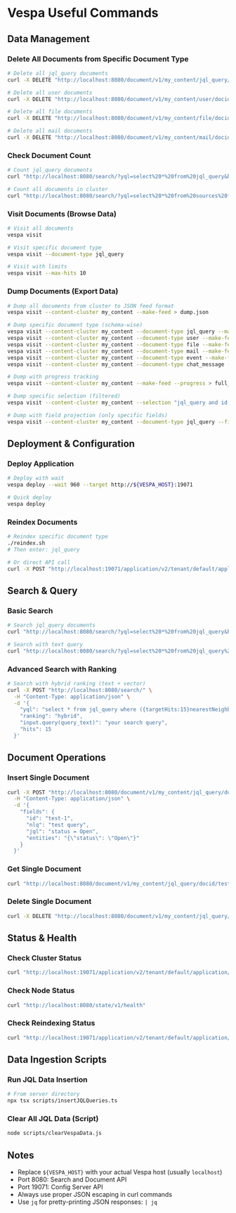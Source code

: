 # Vespa Useful Commands

## Data Management

### Delete All Documents from Specific Document Type
```bash
# Delete all jql_query documents
curl -X DELETE "http://localhost:8080/document/v1/my_content/jql_query/docid?cluster=my_content&selection=true"

# Delete all user documents  
curl -X DELETE "http://localhost:8080/document/v1/my_content/user/docid?cluster=my_content&selection=true"

# Delete all file documents
curl -X DELETE "http://localhost:8080/document/v1/my_content/file/docid?cluster=my_content&selection=true"

# Delete all mail documents
curl -X DELETE "http://localhost:8080/document/v1/my_content/mail/docid?cluster=my_content&selection=true"
```

### Check Document Count
```bash
# Count jql_query documents
curl "http://localhost:8080/search/?yql=select%20*%20from%20jql_query&hits=0&summary=count"

# Count all documents in cluster
curl "http://localhost:8080/search/?yql=select%20*%20from%20sources%20*&hits=0&summary=count"
```

### Visit Documents (Browse Data)
```bash
# Visit all documents
vespa visit

# Visit specific document type
vespa visit --document-type jql_query

# Visit with limits
vespa visit --max-hits 10
```

### Dump Documents (Export Data)
```bash
# Dump all documents from cluster to JSON feed format
vespa visit --content-cluster my_content --make-feed > dump.json

# Dump specific document type (schema-wise)
vespa visit --content-cluster my_content --document-type jql_query --make-feed > jql_query_dump.json
vespa visit --content-cluster my_content --document-type user --make-feed > user_dump.json
vespa visit --content-cluster my_content --document-type file --make-feed > file_dump.json
vespa visit --content-cluster my_content --document-type mail --make-feed > mail_dump.json
vespa visit --content-cluster my_content --document-type event --make-feed > event_dump.json
vespa visit --content-cluster my_content --document-type chat_message --make-feed > chat_message_dump.json

# Dump with progress tracking
vespa visit --content-cluster my_content --make-feed --progress > full_dump.json

# Dump specific selection (filtered)
vespa visit --content-cluster my_content --selection "jql_query and id contains 'A.'" --make-feed > filtered_dump.json

# Dump with field projection (only specific fields)
vespa visit --content-cluster my_content --document-type jql_query --field-set "id,nlq,jql" --make-feed > minimal_dump.json
```

## Deployment & Configuration

### Deploy Application
```bash
# Deploy with wait
vespa deploy --wait 960 --target http://${VESPA_HOST}:19071

# Quick deploy
vespa deploy
```

### Reindex Documents
```bash
# Reindex specific document type
./reindex.sh
# Then enter: jql_query

# Or direct API call
curl -X POST "http://localhost:19071/application/v2/tenant/default/application/default/environment/default/region/default/instance/default/reindex?clusterId=my_content&documentType=jql_query&indexedOnly=true&speed=8"
```

## Search & Query

### Basic Search
```bash
# Search jql_query documents
curl "http://localhost:8080/search/?yql=select%20*%20from%20jql_query&hits=10"

# Search with text query
curl "http://localhost:8080/search/?yql=select%20*%20from%20jql_query%20where%20userQuery%20contains%20%22bug%22&hits=10"
```

### Advanced Search with Ranking
```bash
# Search with hybrid ranking (text + vector)
curl -X POST "http://localhost:8080/search/" \
  -H "Content-Type: application/json" \
  -d '{
    "yql": "select * from jql_query where ({targetHits:15}nearestNeighbor(query_embedding, embedding)) or userQuery contains \"your query\"",
    "ranking": "hybrid",
    "input.query(query_text)": "your search query",
    "hits": 15
  }'
```

## Document Operations

### Insert Single Document
```bash
curl -X POST "http://localhost:8080/document/v1/my_content/jql_query/docid/test-1" \
  -H "Content-Type: application/json" \
  -d '{
    "fields": {
      "id": "test-1",
      "nlq": "test query",
      "jql": "status = Open",
      "entities": "{\"status\": \"Open\"}"
    }
  }'
```

### Get Single Document
```bash
curl "http://localhost:8080/document/v1/my_content/jql_query/docid/test-1"
```

### Delete Single Document
```bash
curl -X DELETE "http://localhost:8080/document/v1/my_content/jql_query/docid/test-1"
```

## Status & Health

### Check Cluster Status
```bash
curl "http://localhost:19071/application/v2/tenant/default/application/default/environment/default/region/default/instance/default/serviceconverge"
```

### Check Node Status
```bash
curl "http://localhost:8080/state/v1/health"
```

### Check Reindexing Status
```bash
curl "http://localhost:19071/application/v2/tenant/default/application/default/environment/default/region/default/instance/default/reindexing"
```

## Data Ingestion Scripts

### Run JQL Data Insertion
```bash
# From server directory
npx tsx scripts/insertJQLQueries.ts
```

### Clear All JQL Data (Script)
```bash
node scripts/clearVespaData.js
```

## Notes

- Replace `${VESPA_HOST}` with your actual Vespa host (usually `localhost`)
- Port 8080: Search and Document API
- Port 19071: Config Server API  
- Always use proper JSON escaping in curl commands
- Use `jq` for pretty-printing JSON responses: `| jq`